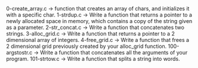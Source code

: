 0-create_array.c -> function that creates an array of chars, and initializes it with a specific char.
1-strdup.c -> Write a function that returns a pointer to a newly allocated space in memory, which contains a copy of the string given as a parameter.
2-str_concat.c -> Write a function that concatenates two strings.
3-alloc_grid.c -> Write a function that returns a pointer to a 2 dimensional array of integers.
4-free_grid.c -> Write a function that frees a 2 dimensional grid previously created by your alloc_grid function.
100-argstostr.c -> Write a function that concatenates all the arguments of your program.
101-strtow.c -> Write a function that splits a string into words.
